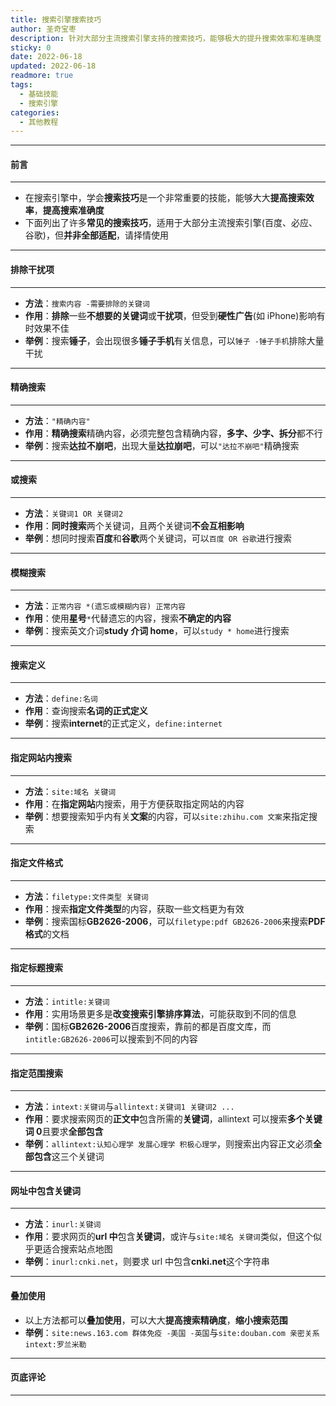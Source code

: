 ```yaml
---
title: 搜索引擎搜索技巧
author: 圣奇宝枣
description: 针对大部分主流搜索引擎支持的搜索技巧，能够极大的提升搜索效率和准确度
sticky: 0
date: 2022-06-18
updated: 2022-06-18
readmore: true
tags:
  - 基础技能
  - 搜索引擎
categories:
  - 其他教程
---
```


---

#### **前言**

---

- 在搜索引擎中，学会**搜索技巧**是一个非常重要的技能，能够大大**提高搜索效率**，**提高搜索准确度**
- 下面列出了许多**常见的搜索技巧**，适用于大部分主流搜索引擎(百度、必应、谷歌)，但**并非全部适配**，请择情使用

---

#### **排除干扰项**

---

- **方法**：`搜索内容 -需要排除的关键词`
- **作用**：**排除**一些**不想要的关键词**或**干扰项**，但受到**硬性广告**(如 iPhone)影响有时效果不佳
- **举例**：搜索**锤子**，会出现很多**锤子手机**有关信息，可以`锤子 -锤子手机`排除大量干扰

<!-- more -->

---

#### **精确搜索**

---

- **方法**：`"精确内容"`
- **作用**：**精确搜索**精确内容，必须完整包含精确内容，**多字、少字、拆分**都不行
- **举例**：搜索**达拉不崩吧**，出现大量**达拉崩吧**，可以`"达拉不崩吧"`精确搜索

---

#### **或搜索**

---

- **方法**：`关键词1 OR 关键词2`
- **作用**：**同时搜索**两个关键词，且两个关键词**不会互相影响**
- **举例**：想同时搜索**百度**和**谷歌**两个关键词，可以`百度 OR 谷歌`进行搜索

---

#### **模糊搜索**

---

- **方法**：`正常内容 *(遗忘或模糊内容) 正常内容`
- **作用**：使用**星号**`*`代替遗忘的内容，搜索**不确定的内容**
- **举例**：搜索英文介词**study 介词 home**，可以`study * home`进行搜索

---

#### **搜索定义**

---

- **方法**：`define:名词`
- **作用**：查询搜索**名词的正式定义**
- **举例**：搜索**internet**的正式定义，`define:internet`

---

#### **指定网站内搜索**

---

- **方法**：`site:域名 关键词`
- **作用**：在**指定网站**内搜索，用于方便获取指定网站的内容
- **举例**：想要搜索知乎内有关**文案**的内容，可以`site:zhihu.com 文案`来指定搜索

---

#### **指定文件格式**

---

- **方法**：`filetype:文件类型 关键词`
- **作用**：搜索**指定文件类型**的内容，获取一些文档更为有效
- **举例**：搜索国标**GB2626-2006**，可以`filetype:pdf GB2626-2006`来搜索**PDF 格式**的文档

---

#### **指定标题搜索**

---

- **方法**：`intitle:关键词`
- **作用**：实用场景更多是**改变搜索引擎排序算法**，可能获取到不同的信息
- **举例**：国标**GB2626-2006**百度搜索，靠前的都是百度文库，而`intitle:GB2626-2006`可以搜索到不同的内容

---

#### **指定范围搜索**

---

- **方法**：`intext:关键词`与`allintext:关键词1 关键词2 ...`
- **作用**：要求搜索网页的**正文中**包含所需的**关键词**，allintext 可以搜索**多个关键词 0**且要求**全部包含**
- **举例**：`allintext:认知心理学 发展心理学 积极心理学`，则搜索出内容正文必须**全部包含**这三个关键词

---

#### **网址中包含关键词**

---

- **方法**：`inurl:关键词`
- **作用**：要求网页的**url 中**包含**关键词**，或许与`site:域名 关键词`类似，但这个似乎更适合搜索站点地图
- **举例**：`inurl:cnki.net`，则要求 url 中包含**cnki.net**这个字符串

---

#### **叠加使用**

- 以上方法都可以**叠加使用**，可以大大**提高搜索精确度**，**缩小搜索范围**
- **举例**：`site:news.163.com 群体免疫 -美国 -英国`与`site:douban.com 亲密关系 intext:罗兰米勒`

---

#### **页底评论**

---
